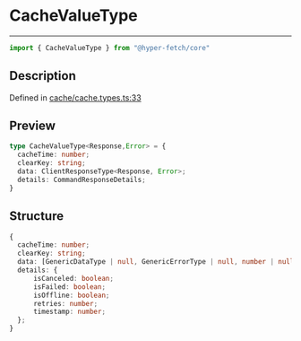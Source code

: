 

# CacheValueType

<div class="api-docs__separator" data-reactroot="">

---

</div><div class="api-docs__import" data-reactroot="">

```ts
import { CacheValueType } from "@hyper-fetch/core"
```

</div><div class="api-docs__section">

## Description

</div><div class="api-docs__description"><span class="api-docs__do-not-parse">



</span></div><p class="api-docs__definition">

Defined in [cache/cache.types.ts:33](https://github.com/BetterTyped/hyper-fetch/blob/6c3eaa91/packages/core/src/cache/cache.types.ts#L33)

</p><div class="api-docs__section">

## Preview

</div><div class="api-docs__preview type">

```ts
type CacheValueType<Response,Error> = {
  cacheTime: number; 
  clearKey: string; 
  data: ClientResponseType<Response, Error>; 
  details: CommandResponseDetails; 
}
```

</div><div class="api-docs__section">

## Structure

</div><div class="api-docs__returns">

```ts
{
  cacheTime: number;
  clearKey: string;
  data: [GenericDataType | null, GenericErrorType | null, number | null];
  details: {
      isCanceled: boolean;
      isFailed: boolean;
      isOffline: boolean;
      retries: number;
      timestamp: number;
  };
}
```

</div>